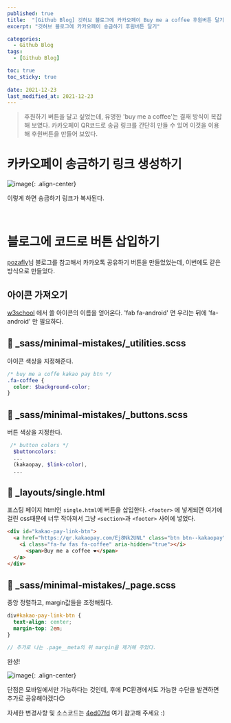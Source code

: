 ```yaml
---
published: true
title:  "[Github Blog] 깃허브 블로그에 카카오페이 Buy me a coffee 후원버튼 달기"
excerpt: "깃허브 블로그에 카카오페이 송금하기 후원버튼 달기"

categories:
  - Github Blog
tags:
  - [Github Blog]

toc: true
toc_sticky: true
 
date: 2021-12-23
last_modified_at: 2021-12-23
---
```


> 후원하기 버튼을 달고 싶었는데, 유명한 'buy me a coffee'는 결재 방식이 복잡해 보였다. 카카오페이 QR코드로 송금 링크를 간단히 만들 수 있어 이것을 이용해 후원버튼을 만들어 보았다.

# 카카오페이 송금하기 링크 생성하기

![image](https://user-images.githubusercontent.com/67352902/147112291-bf79c46c-3176-4ae2-afee-b6c6064b3e78.png){: .align-center}

이렇게 하면 송금하기 링크가 복사된다.

<br>

# 블로그에 코드로 버튼 삽입하기

[pozafly](https://pozafly.github.io/blog/jekyll-kakao-share-button/)님 블로그를 참고해서 카카오톡 공유하기 버튼을 만들었었는데, 이번에도 같은 방식으로 만들었다.

## 아이콘 가져오기

[w3school](https://www.w3schools.com/icons/fontawesome5_icons_brands.asp) 에서 쓸 아이콘의 이름을 얻어온다. 'fab fa-android' 면 우리는 뒤에 'fa-android' 만 필요하다.

## 📃 _sass/minimal-mistakes/_utilities.scss
아이콘 색상을 지정해준다.

```scss
/* buy me a coffe kakao pay btn */
.fa-coffee {
  color: $background-color;
}
```

## 📃 _sass/minimal-mistakes/_buttons.scss
버튼 색상을 지정한다.
```scss
 /* button colors */
  $buttoncolors:
  ...
  (kakaopay, $link-color),
  ...
```

## 📃 _layouts/single.html
포스팅 페이지 html인 `single.html`에 버튼을 삽입한다.
`<footer>` 에 넣게되면 여기에 걸린 css때문에 너무 작아져서 그냥 `<section>`과 `<footer>` 사이에 넣었다.

```html
<div id="kakao-pay-link-btn">
  <a href="https://qr.kakaopay.com/Ej8Nk2UNL" class="btn btn--kakaopay">
    <i class="fa-fw fas fa-coffee" aria-hidden="true"></i>
      <span>Buy me a coffee ❤️</span>
  </a>
</div>
```

## 📃 _sass/minimal-mistakes/_page.scss
중앙 정렬하고, margin값들을 조정해줬다.
```scss
div#kakao-pay-link-btn {
  text-align: center;
  margin-top: 2em;
}

// 추가로 나는 .page__meta의 위 margin을 제거해 주었다.
```

완성!

![image](https://user-images.githubusercontent.com/67352902/147114537-66fd1f73-d5ed-4110-b807-f91ced42ac87.png){: .align-center}

단점은 모바일에서만 가능하다는 것인데, 후에 PC환경에서도 가능한 수단을 발견하면 추가로 공유해야겠다😊


자세한 변경사항 및 소스코드는 [4ed07fd](https://github.com/devyuseon/devyuseon.github.io/commit/4ed07fd03db69413452a5b7912fe7a746799f6ce) 여기 참고해 주세요 :)